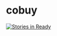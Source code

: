 # cobuy

[![Stories in Ready](https://badge.waffle.io/enspiral-root-systems/cobuy.png?label=ready&title=Ready)](http://waffle.io/enspiral-root-systems/cobuy)
